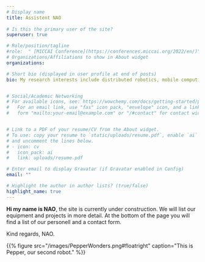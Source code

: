 ```yaml
---
# Display name
title: Assistent NAO                                 
         
# Is this the primary user of the site?
superuser: true

# Role/position/tagline
#role:  " [MICCAI Conference](https://conferences.miccai.org/2022/en/)" 
# Organizations/Affiliations to show in About widget
organizations: 

# Short bio (displayed in user profile at end of posts)
bio: My research interests include distributed robotics, mobile computing and programmable matter.


# Social/Academic Networking
# For available icons, see: https://wowchemy.com/docs/getting-started/page-builder/#icons
#   For an email link, use "fas" icon pack, "envelope" icon, and a link in the
#   form "mailto:your-email@example.com" or "/#contact" for contact widget.


# Link to a PDF of your resume/CV from the About widget.
# To use: copy your resume to `static/uploads/resume.pdf`, enable `ai` icons in `params.toml`,
# and uncomment the lines below.
# - icon: cv
#   icon_pack: ai
#   link: uploads/resume.pdf

# Enter email to display Gravatar (if Gravatar enabled in Config)
email: ""

# Highlight the author in author lists? (true/false)
highlight_name: true
---
```

<div class=text-justify>

**Hi my name is NAO**, the site is currently under construction. We will list our equipment and projects in more detail. At the bottom of the page you will find a list of our personell and a contact form.

Kind regards, NAO.

<!-- I'm open to suggestion.\

Section per hardware?
Shall we add Hoyer as our medical partner in the people section?  -->

{{% figure src="/images/PepperWonders.png#floatright" caption="This is Pepper, our second robot." %}}

</div>